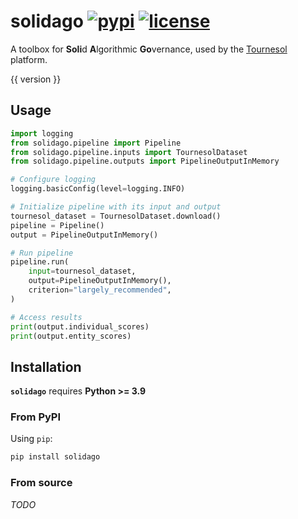 # solidago [![pypi](https://img.shields.io/pypi/v/solidago.svg?color=%2334D058)](https://pypi.python.org/pypi/solidago) [![license](https://img.shields.io/pypi/l/solidago)](https://github.com/tournesol-app/tournesol/blob/main/solidago/README.md#copyright--license)

A toolbox for **Soli**d **A**lgorithmic **Go**vernance, used by the [Tournesol](https://tournesol.app) platform.

{{ version }}


## Usage

```py title="Pipeline Usage"
import logging
from solidago.pipeline import Pipeline
from solidago.pipeline.inputs import TournesolDataset
from solidago.pipeline.outputs import PipelineOutputInMemory

# Configure logging
logging.basicConfig(level=logging.INFO)

# Initialize pipeline with its input and output
tournesol_dataset = TournesolDataset.download()
pipeline = Pipeline()
output = PipelineOutputInMemory()

# Run pipeline
pipeline.run(
    input=tournesol_dataset,
    output=PipelineOutputInMemory(),
    criterion="largely_recommended",
)

# Access results
print(output.individual_scores)
print(output.entity_scores)
```

## Installation

**`solidago`** requires **Python >= 3.9**

### From PyPI

Using `pip`:

```bash
pip install solidago
```


### From source

_TODO_
